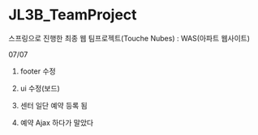 # JL3B_TeamProject
스프링으로 진행한 최종 웹 팀프로젝트(Touche Nubes) : WAS(아파트 웹사이트)



07/07

1. footer 수정

2. ui 수정(보드)

3. 센터 일단 예약 등록 됨

4. 예약 Ajax 하다가 말았다

